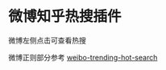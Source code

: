# 微博知乎热搜插件

微博左侧点击可查看热搜

微博正则部分参考 [weibo-trending-hot-search](https://github.com/justjavac/weibo-trending-hot-search)